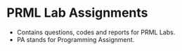# PRML Lab Assignments
* Contains questions, codes and reports for PRML Labs.
* PA stands for Programming Assignment. 
